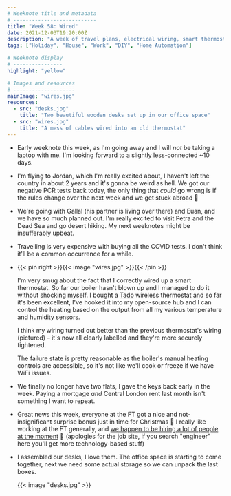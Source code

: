 ```yaml
---
# Weeknote title and metadata
# ---------------------------
title: "Week 58: Wired"
date: 2021-12-03T19:20:00Z
description: "A week of travel plans, electrical wiring, smart thermostats, finally having only one house, assembled desks, and a surprise bonus at work."
tags: ["Holiday", "House", "Work", "DIY", "Home Automation"]

# Weeknote display
# ----------------
highlight: "yellow"

# Images and resources
# --------------------
mainImage: "wires.jpg"
resources:
  - src: "desks.jpg"
    title: "Two beautiful wooden desks set up in our office space"
  - src: "wires.jpg"
    title: "A mess of cables wired into an old thermostat"
---
```


  * Early weeknote this week, as I'm going away and I will _not_ be taking a laptop with me. I'm looking forward to a slightly less-connected ~10 days.

  * I'm flying to Jordan, which I'm really excited about, I haven't left the country in about 2 years and it's gonna be weird as hell. We got our negative PCR tests back today, the only thing that _could_ go wrong is if the rules change over the next week and we get stuck abroad :grimacing:

  * We're going with Gallal (his partner is living over there) and Euan, and we have so much planned out. I'm really excited to visit Petra and the Dead Sea and go desert hiking. My next weeknotes might be insufferably upbeat.

  * Travelling is very expensive with buying all the COVID tests. I don't think it'll be a common occurrence for a while.

  * {{< pin right >}}{{< image "wires.jpg" >}}{{< /pin >}}

    I'm very smug about the fact that I correctly wired up a smart thermostat. So far our boiler hasn't blown up and I managed to do it without shocking myself. I bought a [Tado](http://tado.com/) wireless thermostat and so far it's been excellent, I've hooked it into my open-source hub and I can control the heating based on the output from all my various temperature and humidity sensors.

    I think my wiring turned out better than the previous thermostat's wiring (pictured) – it's now all clearly labelled and they're more securely tightened.

    The failure state is pretty reasonable as the boiler's manual heating controls are accessible, so it's not like we'll cook or freeze if we have WiFi issues.

  * We finally no longer have two flats, I gave the keys back early in the week. Paying a mortgage _and_ Central London rent last month isn't something I want to repeat.

  * Great news this week, everyone at the FT got a nice and not-insignificant surprise bonus just in time for Christmas :tada: I really like working at the FT generally, and [we happen to be hiring a lot of people at the moment](https://ft.wd3.myworkdayjobs.com/FT_External_Careers/) :eyes: (apologies for the job site, if you search "engineer" here you'll get more technology-based stuff)
  
  * I assembled our desks, I love them. The office space is starting to come together, next we need some actual storage so we can unpack the last boxes.

    {{< image "desks.jpg" >}}
